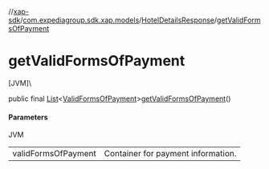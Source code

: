 //[xap-sdk](../../../index.md)/[com.expediagroup.sdk.xap.models](../index.md)/[HotelDetailsResponse](index.md)/[getValidFormsOfPayment](get-valid-forms-of-payment.md)

# getValidFormsOfPayment

[JVM]\

public final [List](https://docs.oracle.com/javase/8/docs/api/java/util/List.html)&lt;[ValidFormsOfPayment](../-valid-forms-of-payment/index.md)&gt;[getValidFormsOfPayment](get-valid-forms-of-payment.md)()

#### Parameters

JVM

| | |
|---|---|
| validFormsOfPayment | Container for payment information. |
